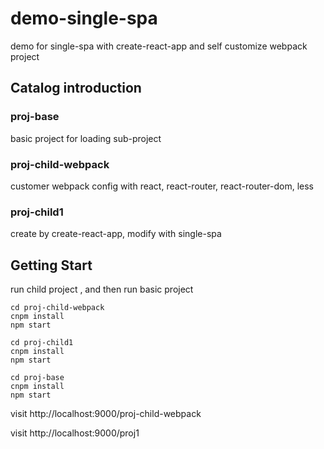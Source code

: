 # demo-single-spa
demo for single-spa with create-react-app and self customize webpack project

## Catalog introduction
### proj-base
basic project for loading sub-project
### proj-child-webpack
customer webpack config with react, react-router, react-router-dom, less
### proj-child1
create by create-react-app, modify with single-spa

## Getting Start
run child project , and then run basic project
```
cd proj-child-webpack
cnpm install
npm start
```
```
cd proj-child1
cnpm install
npm start
```

```
cd proj-base
cnpm install
npm start
```
visit 
http://localhost:9000/proj-child-webpack

visit 
http://localhost:9000/proj1